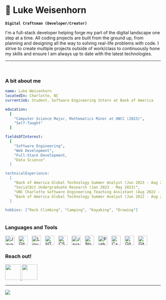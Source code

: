 # 🧗 Luke Weisenhorn

**`Digital Craftsman (Developer/Creator)`**

I'm a full-stack developer helping forge my part of the digital landscape one step at a time. All coding projects are built from the ground up, from planning and designing all the way to solving real-life problems with code. I strive to create multiple projects outside of work/class to continuously hone my skills and ensure I am always up to date with the latest technologies.

---
<br>

### A bit about me

```yaml
name: Luke Weisenhorn
locatedIn: Charlotte, NC
currentJob: Student, Software Engineering Intern at Bank of America

education:
  [
    "Computer Science Major, Mathematics Minor at UNCC (2023)",
    "Self-Taught"
  ]

fieldsOfInterest:
  [
    "Software Engineering",
    "Web Development",
    "Full-Stack Development,
    "Data Science"
  ]

technicalExperience: 
  [
    "Bank of America Global Technology Summer Analyst (Jun 2023 - Aug 2023)",
    "SocialBit Undergraduate Research (Jan 2023 - May 2023)",
    "UNC Charlotte Software Engineering Teaching Assistant (Aug 2022 - Dec 2022)",
    "Bank of America Global Technology Summer Analyst (Jun 2022 - Aug 2022)"
  ]

hobbies: ["Rock Climbing", "Camping", "Kayaking", "Drawing"]
  

```

### Languages and Tools

<img align="left" alt="Java" width="30px" style="padding-right:10px;" src="https://cdn.jsdelivr.net/gh/devicons/devicon/icons/java/java-original.svg"/>
<img align="left" alt="Git" width="30px" style="padding-right:10px;" src="https://cdn.jsdelivr.net/gh/devicons/devicon/icons/git/git-original.svg" />
<img align="left" alt="Linux" width="30px" style="padding-right:10px;" src="https://cdn.jsdelivr.net/gh/devicons/devicon/icons/linux/linux-original.svg" />
<img align="left" alt="HTML" width="30px" style="padding-right:10px;" src="https://cdn.jsdelivr.net/gh/devicons/devicon/icons/html5/html5-plain.svg" />
<img align="left" alt="CSS" width="30px" style="padding-right:10px;" src="https://cdn.jsdelivr.net/gh/devicons/devicon/icons/css3/css3-plain.svg" />
<img align="left" alt="JavaScript" width="30px" style="padding-right:10px;" src="https://cdn.jsdelivr.net/gh/devicons/devicon/icons/javascript/javascript-plain.svg" />
<img align="left" alt="NodeJS" width="30px" style="padding-right:10px;" src="https://cdn.jsdelivr.net/gh/devicons/devicon/icons/nodejs/nodejs-original.svg" />
<img align="left" alt="Python" width="30px" style="padding-right:10px;" src="https://cdn.jsdelivr.net/gh/devicons/devicon/icons/python/python-plain.svg" />
<img align="left" alt="C++" width="30px" style="padding-right:10px;" src="https://cdn.jsdelivr.net/gh/devicons/devicon/icons/cplusplus/cplusplus-line.svg" />
<img align="left" alt="GitHub" width="30px" style="padding-right:10px;" src="https://cdn.jsdelivr.net/gh/devicons/devicon/icons/github/github-original.svg" />
<img align="left" alt="GitHub" width="30px" style="padding-right:10px;" src="https://cdn.jsdelivr.net/gh/devicons/devicon/icons/mysql/mysql-original.svg" />

<br />

#


### Reach out!
<a href="https://www.linkedin.com/in/luke-weisenhorn/">
  <img height="50" src="https://cdn1.iconfinder.com/data/icons/logotypes/32/circle-linkedin-512.png">
</a>
<a href="mailto:lukeweisenhorn@gmail.com">
  <img height="50" src="https://cdn-icons-png.flaticon.com/512/3178/3178165.png">
</a>

---

<img src="https://stats4github.vercel.app/api?username=LWeisenhorn&include_all_commits=true">
